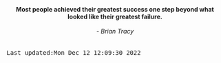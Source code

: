 
<div align="center"><b><span>Most people achieved their greatest success one step beyond what looked like their greatest failure.</span></b><br><br><i> - Brian Tracy</i></div>
<br><br><kbd>Last updated:Mon Dec 12 12:09:30 2022</kbd>